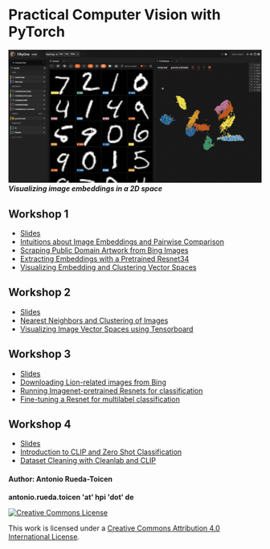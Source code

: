 

# Practical Computer Vision with PyTorch

![](images/image_embeddings_zero_cluster.gif)
***Visualizing image embeddings in a 2D space***

## Workshop 1 
* [Slides](https://docs.google.com/presentation/d/1BkEzPR7HGW__A10dYyazOFfKugZyzt1KRA0JjoexhPs/edit#slide=id.g2d9757e8c09_1_12)
* [Intuitions about Image Embeddings and Pairwise Comparison](notebooks/Tutorial_Part1_Pairwise_Comparison_of_Embeddings.ipynb)
* [Scraping Public Domain Artwork from Bing Images](image_scraping/Download_Images_from_Bing_to_Google_Drive.ipynb)
* [Extracting Embeddings with a Pretrained Resnet34](notebooks/Part2_Creating_Embeddings_from_Resnet34.ipynb)
* [Visualizing Embedding and Clustering Vector Spaces](notebooks/FiftyOne_Visualize_and_Cluster_Embeddings.ipynb)

## Workshop 2 
* [Slides](slides/Image%20Dataset%20Curation%20-%20Art%20Recommendation%20-%20Workshop%202.pdf)
* [Nearest Neighbors and Clustering of Images](notebooks/Tutorial_Part3_Image_Neighborhoods_and_Clustering_of_Street_Artwork.ipynb)
* [Visualizing Image Vector Spaces using Tensorboard](notebooks/Tutorial_Part5_Visualizing_Image_Embeddings_with_Tensorboard.ipynb)

## Workshop 3
* [Slides](slides/Image%20Dataset%20Curation%20-%20Workshop%203.pdf)
* [Downloading Lion-related images from Bing](image_scraping/Download_Images_from_Bing_to_Google_Drive_Lion_Experiments.ipynb)
* [Running Imagenet-pretrained Resnets for classification](notebooks/Tutorial_Part4_Labeling_Images_with_a_Pretrained_Resnet.ipynb)
* [Fine-tuning a Resnet for multilabel classification](notebooks/Tutorial_Part6_Finetuning_a_Resnet_for_Multilabel_Classification.ipynb)

## Workshop 4
* [Slides](slides/Image%20Dataset%20Curation%20-%20Workshop%204.pdf)
* [Introduction to CLIP and Zero Shot Classification](notebooks/Tutorial_Part7_Intro_to_CLIP_ZeroShot_Classification.ipynb)
* [Dataset Cleaning with Cleanlab and CLIP](notebooks/Tutorial_Part8_Cleanlab_and_CLIP.ipynb)



#### Author: Antonio Rueda-Toicen

**antonio.rueda.toicen 'at' hpi 'dot' de**

[![Creative Commons License](https://i.creativecommons.org/l/by/4.0/88x31.png)](http://creativecommons.org/licenses/by/4.0/)

This work is licensed under a [Creative Commons Attribution 4.0 International License](http://creativecommons.org/licenses/by/4.0/).
